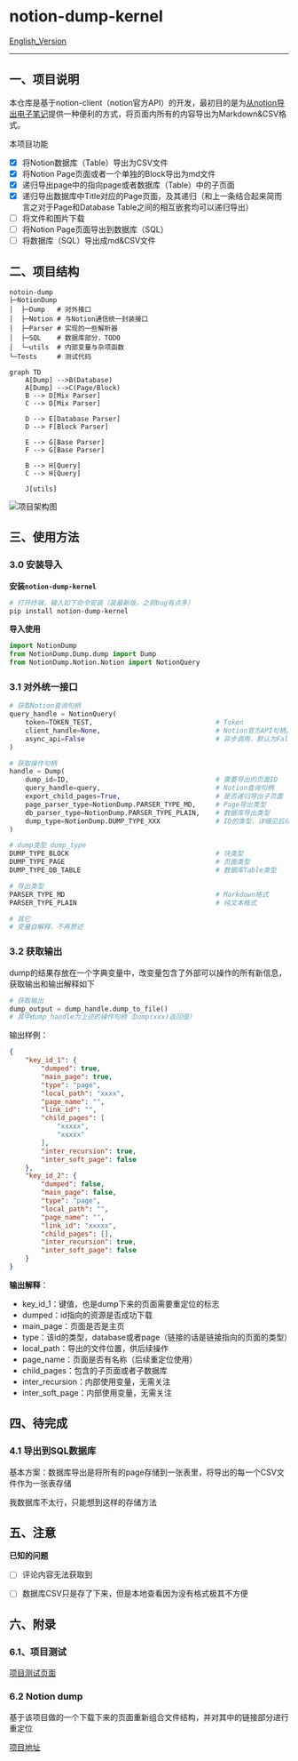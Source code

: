 # notion-dump-kernel

[English_Version](https://github.com/delta1037/notion-dump-kernel/blob/main/README_En.md)

------

## 一、项目说明

本仓库是基于notion-client（notion官方API）的开发，最初目的是为[从notion导出电子笔记](https://github.com/delta1037/KnowledgeShare)提供一种便利的方式，将页面内所有的内容导出为Markdown&CSV格式。

本项目功能

- [x] 将Notion数据库（Table）导出为CSV文件
- [x] 将Notion Page页面或者一个单独的Block导出为md文件
- [x] 递归导出page中的指向page或者数据库（Table）中的子页面
- [x] 递归导出数据库中Title对应的Page页面，及其递归（和上一条结合起来简而言之对于Page和Database Table之间的相互嵌套均可以递归导出）
- [ ] 将文件和图片下载
- [ ] 将Notion Page页面导出到数据库（SQL）
- [ ] 将数据库（SQL）导出成md&CSV文件

## 二、项目结构

```shell
notoin-dump
├─NotionDump
│  ├─Dump   # 对外接口
│  ├─Notion # 与Notion通信统一封装接口
│  ├─Parser # 实现的一些解析器
│  ├─SQL    # 数据库部分，TODO
│  └─utils  # 内部变量与杂项函数
└─Tests 	# 测试代码
```

```mermaid
graph TD
    A[Dump] -->B(Database)
    A[Dump] -->C(Page/Block)
    B --> D[Mix Parser]
    C --> D[Mix Parser]

    D --> E[Database Parser]
    D --> F[Block Parser]

    E --> G[Base Parser]
    F --> G[Base Parser]

    B --> H[Query]
    C --> H[Query]
    
    J[utils]
```


![项目架构图](https://github.com/delta1037/notion-dump-kernel/blob/main/img/structure.png)

## 三、使用方法

### 3.0 安装导入

**安装`notion-dump-kernel`**

```powershell
# 打开终端，输入如下命令安装（装最新版，之前bug有点多）
pip install notion-dump-kernel
```

**导入使用**

```python
import NotionDump
from NotionDump.Dump.dump import Dump
from NotionDump.Notion.Notion import NotionQuery
```



### 3.1 对外统一接口

```python
# 获取Notion查询句柄
query_handle = NotionQuery(
    token=TOKEN_TEST,                  				# Token
    client_handle=None,                				# Notion官方API句柄，默认为空
    async_api=False                    				# 异步调用，默认为False
)

# 获取操作句柄
handle = Dump(
    dump_id=ID,                        				# 需要导出的页面ID
    query_handle=query,                				# Notion查询句柄
    export_child_pages=True, 		   				# 是否递归导出子页面
    page_parser_type=NotionDump.PARSER_TYPE_MD,  	# Page导出类型
    db_parser_type=NotionDump.PARSER_TYPE_PLAIN,	# 数据库导出类型
    dump_type=NotionDump.DUMP_TYPE_XXX 				# ID的类型，详细见后续说明
)

# dump类型 dump_type
DUMP_TYPE_BLOCK						   				# 块类型
DUMP_TYPE_PAGE						   				# 页面类型
DUMP_TYPE_DB_TABLE                     				# 数据库Table类型

# 导出类型
PARSER_TYPE_MD										# Markdown格式
PARSER_TYPE_PLAIN									# 纯文本格式

# 其它
# 变量自解释，不再赘述
```



### 3.2 获取输出

dump的结果存放在一个字典变量中，改变量包含了外部可以操作的所有新信息，获取输出和输出解释如下

```python
# 获取输出
dump_output = dump_handle.dump_to_file()
# 其中dump_handle为上述的操作句柄（Dump(xxx)返回值）
```

输出样例：

```json
{
    "key_id_1": {
        "dumped": true,
        "main_page": true,
        "type": "page",
        "local_path": "xxxx",
        "page_name": "",
        "link_id": "",
        "child_pages": [
            "xxxxx",
            "xxxxx"
        ],
        "inter_recursion": true,
        "inter_soft_page": false
    },
    "key_id_2": {
        "dumped": false,
        "main_page": false,
        "type": "page",
        "local_path": "",
        "page_name": "",
        "link_id": "xxxxx",
        "child_pages": [],
        "inter_recursion": true,
        "inter_soft_page": false
    }
}
```

**输出解释**：

-   key_id_1：键值，也是dump下来的页面需要重定位的标志
-   dumped：id指向的资源是否成功下载
-   main_page：页面是否是主页
-   type：该id的类型，database或者page（链接的话是链接指向的页面的类型）
-   local_path：导出的文件位置，供后续操作
-   page_name：页面是否有名称（后续重定位使用）
-   child_pages：包含的子页面或者子数据库
-   inter_recursion：内部使用变量，无需关注
-   inter_soft_page：内部使用变量，无需关注



## 四、待完成

### 4.1 导出到SQL数据库

基本方案：数据库导出是将所有的page存储到一张表里，将导出的每一个CSV文件作为一张表存储

我数据库不太行，只能想到这样的存储方法



## 五、注意

**已知的问题**

- [ ] 评论内容无法获取到
- [ ] 数据库CSV只是存了下来，但是本地查看因为没有格式极其不方便



## 六、附录

### 6.1、项目测试

[项目测试页面](https://delta1037.notion.site/Notion-dump-ed0a3b0f57b34712bc6bafcbdb413d50)

### 6.2 Notion dump

基于该项目做的一个下载下来的页面重新组合文件结构，并对其中的链接部分进行重定位

[项目地址](https://github.com/delta1037/notion-dump)

